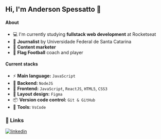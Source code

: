 ## Hi, I'm Anderson Spessatto 🙏

#### About
- :computer: I'm currently studying **fullstack web development** at Rocketseat
- :memo: **Journalist** by Universidade Federal de Santa Catarina
- :briefcase: **Content marketer**
- :football: **Flag Football** coach and player

#### Current stacks

- :zap: **Main language:** `JavaScript`
- 📌 **Backend:** `NodeJS`
- :tada: **Frontend:** `JavaScript`, `ReactJS`, `HTML5`, `CSS3`
- 🎨 **Layout design:** `Figma`
- 📦️ **Version code control:** `Git & GitHub`
- 🔧 **Tools:** `VsCode`

### 🔗 Links

[![linkedin](https://img.shields.io/badge/linkedin-0A66C2?style=for-the-badge&logo=linkedin&logoColor=white)](https://www.linkedin.com/in/andersonspessatto/)
